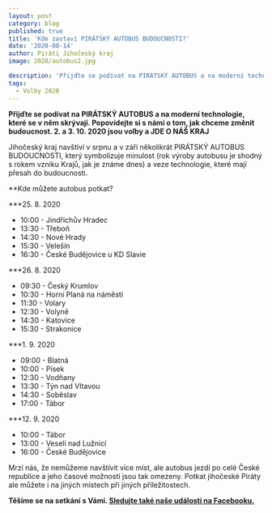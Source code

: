 ```yaml
---
layout: post
category: blog
published: true
title: 'Kde zastaví PIRÁTSKÝ AUTOBUS BUDOUCNOSTI?'
date: '2020-08-14'
author: Piráti Jihočeský kraj
image: 2020/autobus2.jpg

description: 'Přijďte se podívat na PIRÁTSKÝ AUTOBUS a na moderní technologie, které se v něm skrývají. Popovídejte si s námi o tom, jak chceme změnit budoucnost. 2. a 3. 10. 2020 jsou volby a JDE O NÁŠ KRAJ'
tags:
  - Volby 2020
---
```

**Přijďte se podívat na PIRÁTSKÝ AUTOBUS a na moderní technologie, které se v něm skrývají. Popovídejte si s námi o tom, jak chceme změnit budoucnost. 
2. a 3. 10. 2020 jsou volby a JDE O NÁŠ KRAJ**

Jihočeský kraj navštíví v srpnu a v září několikrát PIRÁTSKÝ AUTOBUS BUDOUCNOSTI, 
který symbolizuje minulost (rok výroby autobusu je shodný s rokem vzniku Krajů, jak je známe dnes) a veze technologie, které mají přesah do budoucnosti.

**Kde můžete autobus potkat?


***25. 8. 2020

<ul>
<li>10:00 - Jindřichův Hradec</li>
<li>13:30 - Třeboň</li>
<li>14:30 - Nové Hrady</li>
<li>15:30 - Velešín</li>
<li>16:30 - České Budějovice u KD Slavie</li>
</ul>


***26. 8. 2020

<ul>
<li>09:30 - Český Krumlov</li>
<li>10:30 - Horní Planá na náměstí</li>
<li>11:30 - Volary</li>
<li>12:30 - Volyně</li>
<li>14:30 - Katovice</li>
<li>15:30 - Strakonice</li>
</ul>

***1. 9. 2020

<ul>
<li>09:00 - Blatná</li>
<li>10:00 - Písek</li>
<li>12:30 - Vodňany</li>
<li>13:30 - Týn nad Vltavou</li>
<li>14:30 - Soběslav</li>
<li>17:00 - Tábor</li>
</ul>

***12. 9. 2020

<ul>
<li>10:00 - Tábor</li>
<li>13:00 - Veselí nad Lužnicí</li>
<li>16:00 - České Budějovice</li>
</ul>

Mrzí nás, že nemůžeme navštívit více míst, ale autobus jezdí po celé České republice a jeho časové možnosti jsou tak omezeny. Potkat jihočeské Piráty ale můžete i
na jiných místech při jiných příležitostech.

**Těšíme se na setkání s Vámi. [Sledujte také naše události na Facebooku.](https://www.facebook.com/pg/pirati.jck/events/)**
